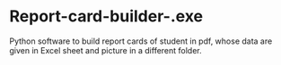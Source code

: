 # Report-card-builder-.exe
Python software to build report cards of student in pdf, whose data are given in Excel sheet and picture in a different folder.
